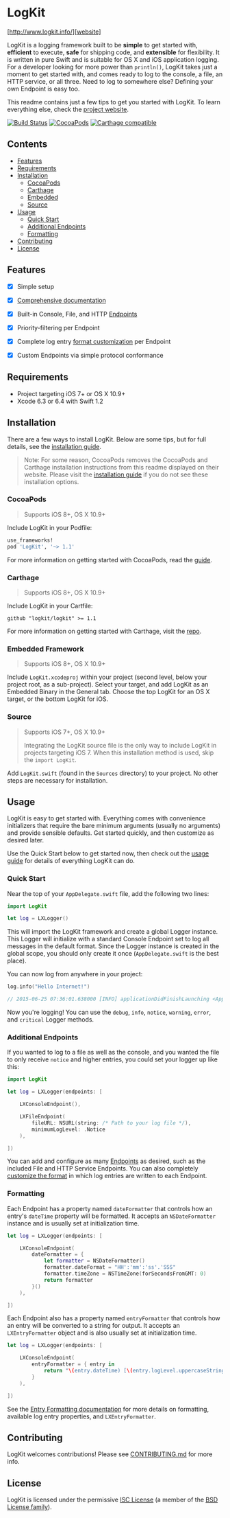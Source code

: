 # LogKit

[http://www.logkit.info/][website]

LogKit is a logging framework built to be **simple** to get started with, **efficient** to execute, **safe** for shipping code, and **extensible** for flexibility. It is written in pure Swift and is suitable for OS X and iOS application logging. For a developer looking for more power than `println()`, LogKit takes just a moment to get started with, and comes ready to log to the console, a file, an HTTP service, or all three. Need to log to somewhere else? Defining your own Endpoint is easy too.

This readme contains just a few tips to get you started with LogKit. To learn everything else, check the [project website][website].

[![Build Status](https://travis-ci.org/logkit/logkit.svg?branch=master)](https://travis-ci.org/logkit/logkit)
[![CocoaPods](https://img.shields.io/badge/pod-1.1.0-blue.svg)](https://cocoapods.org/pods/LogKit)
[![Carthage compatible](https://img.shields.io/badge/Carthage-compatible-4BC51D.svg?style=flat)](https://github.com/Carthage/Carthage)


## Contents

* [Features](#features)
* [Requirements](#requirements)
* [Installation](#installation)
  * [CocoaPods](#cocoapods)
  * [Carthage](#carthage)
  * [Embedded](#embedded-framework)
  * [Source](#source)
* [Usage](#usage)
  * [Quick Start](#quick-start)
  * [Additional Endpoints](#additional-endpoints)
  * [Formatting](#formatting)
* [Contributing](#contributing)
* [License](#license)


## Features

* [x] Simple setup
* [x] [Comprehensive documentation][docs]
* [x] Built-in Console, File, and HTTP [Endpoints][endpoints]
* [x] Priority-filtering per Endpoint
* [x] Complete log entry [format customization][formatting] per Endpoint
* [x] Custom Endpoints via simple protocol conformance


## Requirements

* Project targeting iOS 7+ or OS X 10.9+
* Xcode 6.3 or 6.4 with Swift 1.2


## Installation

There are a few ways to install LogKit. Below are some tips, but for full details, see the [installation guide][install].

> Note: For some reason, CocoaPods removes the CocoaPods and Carthage installation instructions from this readme displayed on their website. Please visit the [installation guide][install] if you do not see these installation options.

### CocoaPods

> Supports iOS 8+, OS X 10.9+

Include LogKit in your Podfile:

```ruby
use_frameworks!
pod 'LogKit', '~> 1.1'
```

For more information on getting started with CocoaPods, read the [guide][cocoapods].

### Carthage

> Supports iOS 8+, OS X 10.9+

Include LogKit in your Cartfile:

```
github "logkit/logkit" >= 1.1
```

For more information on getting started with Carthage, visit the [repo][carthage].

### Embedded Framework

> Supports iOS 8+, OS X 10.9+

Include `LogKit.xcodeproj` within your project (second level, below your project root, as a sub-project). Select your target, and add LogKit as an Embedded Binary in the General tab. Choose the top LogKit for an OS X target, or the bottom LogKit for iOS.

### Source

> Supports iOS 7+, OS X 10.9+
>
> Integrating the LogKit source file is the only way to include LogKit in projects targeting iOS 7. When this installation method is used, skip the `import LogKit`.

Add `LogKit.swift` (found in the `Sources` directory) to your project. No other steps are necessary for installation.


## Usage

LogKit is easy to get started with. Everything comes with convenience initializers that require the bare minimum arguments (usually no arguments) and provide sensible defaults. Get started quickly, and then customize as desired later.

Use the Quick Start below to get started now, then check out the [usage guide][usage] for details of everything LogKit can do.

### Quick Start

Near the top of your `AppDelegate.swift` file, add the following two lines:

```swift
import LogKit

let log = LXLogger()
```

This will import the LogKit framework and create a global Logger instance. This Logger will initialize with a standard Console Endpoint set to log all messages in the default format. Since the Logger instance is created in the global scope, you should only create it once (`AppDelegate.swift` is the best place).

You can now log from anywhere in your project:

```swift
log.info("Hello Internet!")

// 2015-06-25 07:36:01.638000 [INFO] applicationDidFinishLaunching <AppDelegate.swift:23> Hello Internet!
```

Now you're logging! You can use the `debug`, `info`, `notice`, `warning`, `error`, and `critical` Logger methods.

### Additional Endpoints

If you wanted to log to a file as well as the console, and you wanted the file to only receive `notice` and higher entries, you could set your logger up like this:

```swift
import LogKit

let log = LXLogger(endpoints: [

    LXConsoleEndpoint(),

    LXFileEndpoint(
        fileURL: NSURL(string: /* Path to your log file */),
        minimumLogLevel: .Notice
    ),

])
```

You can add and configure as many [Endpoints][endpoints] as desired, such as the included File and HTTP Service Endpoints. You can also completely [customize the format][formatting] in which log entries are written to each Endpoint.

### Formatting

Each Endpoint has a property named `dateFormatter` that controls how an entry's `dateTime` property will be formatted. It accepts an `NSDateFormatter` instance and is usually set at initialization time.

```swift
let log = LXLogger(endpoints: [

    LXConsoleEndpoint(
        dateFormatter = {
            let formatter = NSDateFormatter()
            formatter.dateFormat = "HH':'mm':'ss'.'SSS"
            formatter.timeZone = NSTimeZone(forSecondsFromGMT: 0)
            return formatter
        }()
    ),

])
```

Each Endpoint also has a property named `entryFormatter` that controls how an entry will be converted to a string for output. It accepts an `LXEntryFormatter` object and is also usually set at initialization time.

```swift
let log = LXLogger(endpoints: [

    LXConsoleEndpoint(
        entryFormatter = { entry in
            return "\(entry.dateTime) [\(entry.logLevel.uppercaseString)] \(entry.message)"
        }
    ),

])
```

See the [Entry Formatting documentation][formatting] for more details on formatting, available log entry properties, and `LXEntryFormatter`.


## Contributing

LogKit welcomes contributions! Please see [CONTRIBUTING.md][contrib] for more info.


## License

LogKit is licensed under the permissive [ISC License][license] (a member of the [BSD License family][bsd]).


[website]: http://www.logkit.info/
[docs]: http://www.logkit.info/docs/1.1/
[install]: http://www.logkit.info/docs/1.1/installation/
[cocoapods]: https://guides.cocoapods.org/using/using-cocoapods.html
[carthage]: https://github.com/Carthage/Carthage
[usage]: http://www.logkit.info/docs/1.1/usage/
[endpoints]: http://www.logkit.info/docs/1.1/endpoints/
[formatting]: http://www.logkit.info/docs/1.1/formatting/
[contrib]: https://github.com/logkit/logkit/blob/master/CONTRIBUTING.md
[license]: https://github.com/logkit/logkit/blob/master/LICENSE.txt
[bsd]: http://choosealicense.com/licenses/#isc
